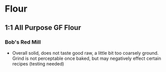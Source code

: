 # Flour

## 1:1 All Purpose GF Flour
### Bob's Red Mill
- Overall solid, does not taste good raw, a little bit too coarsely ground. Grind is not perceptable once baked, but may negatively effect certain recipes (testing needed)